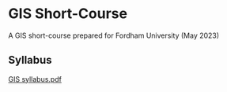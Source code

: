 # GIS Short-Course
A GIS short-course prepared for Fordham University (May 2023)

## Syllabus
[GIS syllabus.pdf](https://github.com/annathonis/annathonis.github.io/files/11434560/GIS.syllabus.pdf)


